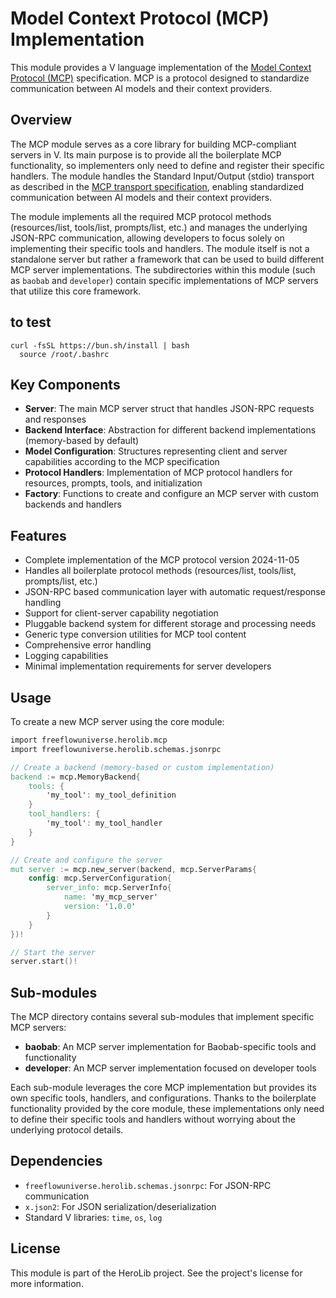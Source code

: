 # Model Context Protocol (MCP) Implementation

This module provides a V language implementation of the [Model Context Protocol (MCP)](https://spec.modelcontextprotocol.io/specification/2024-11-05/) specification. MCP is a protocol designed to standardize communication between AI models and their context providers.

## Overview

The MCP module serves as a core library for building MCP-compliant servers in V. Its main purpose is to provide all the boilerplate MCP functionality, so implementers only need to define and register their specific handlers. The module handles the Standard Input/Output (stdio) transport as described in the [MCP transport specification](https://modelcontextprotocol.io/docs/concepts/transports), enabling standardized communication between AI models and their context providers.

The module implements all the required MCP protocol methods (resources/list, tools/list, prompts/list, etc.) and manages the underlying JSON-RPC communication, allowing developers to focus solely on implementing their specific tools and handlers. The module itself is not a standalone server but rather a framework that can be used to build different MCP server implementations. The subdirectories within this module (such as `baobab` and `developer`) contain specific implementations of MCP servers that utilize this core framework.

## to test

```
curl -fsSL https://bun.sh/install | bash
  source /root/.bashrc
```

## Key Components

- **Server**: The main MCP server struct that handles JSON-RPC requests and responses
- **Backend Interface**: Abstraction for different backend implementations (memory-based by default)
- **Model Configuration**: Structures representing client and server capabilities according to the MCP specification
- **Protocol Handlers**: Implementation of MCP protocol handlers for resources, prompts, tools, and initialization
- **Factory**: Functions to create and configure an MCP server with custom backends and handlers

## Features

- Complete implementation of the MCP protocol version 2024-11-05
- Handles all boilerplate protocol methods (resources/list, tools/list, prompts/list, etc.)
- JSON-RPC based communication layer with automatic request/response handling
- Support for client-server capability negotiation
- Pluggable backend system for different storage and processing needs
- Generic type conversion utilities for MCP tool content
- Comprehensive error handling
- Logging capabilities
- Minimal implementation requirements for server developers

## Usage

To create a new MCP server using the core module:

```v
import freeflowuniverse.herolib.mcp
import freeflowuniverse.herolib.schemas.jsonrpc

// Create a backend (memory-based or custom implementation)
backend := mcp.MemoryBackend{
    tools: {
        'my_tool': my_tool_definition
    }
    tool_handlers: {
        'my_tool': my_tool_handler
    }
}

// Create and configure the server
mut server := mcp.new_server(backend, mcp.ServerParams{
    config: mcp.ServerConfiguration{
        server_info: mcp.ServerInfo{
            name: 'my_mcp_server'
            version: '1.0.0'
        }
    }
})!

// Start the server
server.start()!
```

## Sub-modules

The MCP directory contains several sub-modules that implement specific MCP servers:

- **baobab**: An MCP server implementation for Baobab-specific tools and functionality
- **developer**: An MCP server implementation focused on developer tools

Each sub-module leverages the core MCP implementation but provides its own specific tools, handlers, and configurations. Thanks to the boilerplate functionality provided by the core module, these implementations only need to define their specific tools and handlers without worrying about the underlying protocol details.

## Dependencies

- `freeflowuniverse.herolib.schemas.jsonrpc`: For JSON-RPC communication
- `x.json2`: For JSON serialization/deserialization
- Standard V libraries: `time`, `os`, `log`

## License

This module is part of the HeroLib project. See the project's license for more information.
